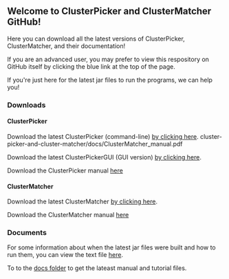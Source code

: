 ## Welcome to ClusterPicker and ClusterMatcher GitHub!

Here you can download all the latest versions of ClusterPicker, ClusterMatcher, and their documentation!

If you are an advanced user, you may prefer to view this respository on GitHub itself by clicking the blue link at the top of the page. 

If you're just here for the latest jar files to run the programs, we can help you!

### Downloads

#### ClusterPicker
Download the latest ClusterPicker (command-line) [by clicking here](https://github.com/emmahodcroft/cluster-picker-and-cluster-matcher/raw/master/release/ClusterPicker_1.2.5.jar).
cluster-picker-and-cluster-matcher/docs/ClusterMatcher_manual.pdf

Download the latest ClusterPickerGUI (GUI version) [by clicking here](https://github.com/emmahodcroft/cluster-picker-and-cluster-matcher/raw/master/release/ClusterPickerGUI_1.2.5.jar).

Download the ClusterPicker manual [here](https://github.com/emmahodcroft/cluster-picker-and-cluster-matcher/raw/master/docs/ClusterPicker1.2_Manual_Sept2015.pdf)

#### ClusterMatcher
Download the latest ClusterMatcher [by clicking here](https://github.com/emmahodcroft/cluster-picker-and-cluster-matcher/raw/master/release/ClustMatch1.2.7.jar).

Download the ClusterMatcher manual [here](https://github.com/emmahodcroft/cluster-picker-and-cluster-matcher/raw/master/docs/ClusterMatcher_manual.pdf)

### Documents

For some information about when the latest jar files were built and how to run them, you can view the text file [here](https://github.com/emmahodcroft/cluster-picker-and-cluster-matcher/blob/master/release/about_the_jars.txt).

To to the [docs folder](https://github.com/emmahodcroft/cluster-picker-and-cluster-matcher/tree/master/docs) to get the lateast manual and tutorial files.

